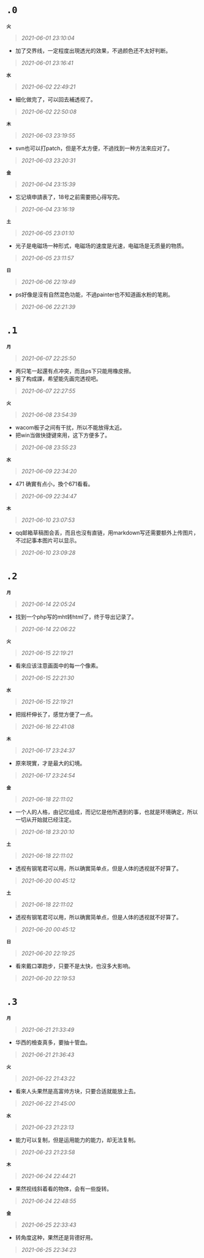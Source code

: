 **`.0`**
=========
**`火`**
>*2021-06-01 23:10:04*
- 加了交界线，一定程度出現透光的效果，不過颜色还不太好判断。
>*2021-06-01 23:16:41*

**`水`**
>*2021-06-02 22:49:21*
- 細化做完了，可以回去補透视了。
>*2021-06-02 22:50:08*

**`木`**
>*2021-06-03 23:19:55*
- svn也可以打patch，但是不太方便，不過找到一种方法來应对了。
>*2021-06-03 23:20:31*

**`金`**
>*2021-06-04 23:15:39*
- 忘记填申請表了，18号之前需要把心得写完。
>*2021-06-04 23:16:19*

**`土`**
>*2021-06-05 23:01:10*
- 光子是电磁场一种形式，电磁场的速度是光速，电磁场是无质量的物质。
>*2021-06-05 23:11:57*

**`日`**
>*2021-06-06 22:19:49*
- ps好像是沒有自然混色功能，不過painter也不知道画水粉的笔刷。
>*2021-06-06 22:21:39*

**`.1`**
=========
**`月`**
>*2021-06-07 22:25:50*
- 两只笔一起還有点冲突，而且ps下只能用橡皮擦。
- 报了构成課，希望能先画完透视吧。
>*2021-06-07 22:27:55*

**`火`**
>*2021-06-08 23:54:39*
- wacom板子之间有干扰，所以不能放得太近。
- 把win当做快捷键來用，这下方便多了。
>*2021-06-08 23:55:23*

**`水`**
>*2021-06-09 22:34:20*
- 471 确實有点小，換个671看看。
>*2021-06-09 22:34:47*

**`木`**
>*2021-06-10 23:07:53*
- qq邮箱草稿图会丢，而且也沒有直链，用markdown写还需要额外上传图片，不过記事本图片可以显示。
>*2021-06-10 23:09:28*

**`.2`**
=========
**`月`**
>*2021-06-14 22:05:24*
- 找到一个php写的mht转html了，终于导出记录了。
>*2021-06-14 22:06:22*

**`火`**
>*2021-06-15 22:19:21*
- 看來应该注意画面中的每一个像素。
>*2021-06-15 22:21:30*

**`水`**
>*2021-06-15 22:19:21*
- 把摇杆伸长了，感觉方便了一点。
>*2021-06-16 22:41:08*

**`木`**
>*2021-06-17 23:24:37*
- 原來現實，才是最大的幻境。
>*2021-06-17 23:24:54*

**`金`**
>*2021-06-18 22:11:02*
- 一个人的人格，由记忆组成，而记忆是他所遇到的事，也就是环境确定，所以一切从开始就已经注定。
>*2021-06-18 23:20:10*

**`土`**
>*2021-06-18 22:11:02*
- 透视有钢笔君可以用，所以确實简单点，但是人体的透视就不好算了。
>*2021-06-20 00:45:12*

**`土`**
>*2021-06-18 22:11:02*
- 透视有钢笔君可以用，所以确實简单点，但是人体的透视就不好算了。
>*2021-06-20 00:45:12*

**`日`**
>*2021-06-20 22:19:25*
- 看來戴口罩跑步，只要不是太快，也沒多大影响。
>*2021-06-20 22:19:53*

**`.3`**
=========
**`月`**
>*2021-06-21 21:33:49*
- 华西的檢查真多，要抽十管血。
>*2021-06-21 21:36:43*

**`火`**
>*2021-06-22 21:43:22*
- 看來人头果然是高富帅方块，只要合适就能放上去。
>*2021-06-22 21:45:00*

**`水`**
>*2021-06-23 21:23:13*
- 能力可以复制，但是运用能力的能力，却无法复制。
>*2021-06-23 21:23:58*

**`木`**
>*2021-06-24 22:44:21*
- 果然视线斜着看的物体，会有一些旋转。
>*2021-06-24 22:48:55*

**`金`**
>*2021-06-25 22:33:43*
- 转角度这种，果然还是背德好用。
>*2021-06-25 22:34:23*